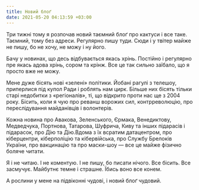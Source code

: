 ```yaml
---
title: Новий блоґ
date: 2021-05-20 04:13:59 +03:00
---
```


Три тижні тому я розпочав новий таємний блоґ про кактуси і все таке. Таємний, тому без адреси. Регулярно пишу туди. Сюди і у твітер майже не пишу, бо не хочу, не можу і ну його.

Бачу у новинах, що десь відбувається якась хрінь. Постійно і регулярно пре якась адова хрінь, сором та крінж. Все це так сильно заїбало, що я просто вже не можу.

Мене дуже бісять нові «зелені» політики. Йобані рагулі з телешоу, приперлися під купол Ради і роблять нам цирк. Більше них бісять тільки старі недобитки з «регіоналів», ті, що відкрито проти нас ще з 2004 року. Бісить, коли я чую про реванш ворожих сил, контрреволюцію, про переслідування майданівців і волонтерів.

Кожна новина про Авакова, Зеленського, Єрмака, Венедиктову, Медведчука, Портнова, Татарова, Шуфрича, Киву та інших підарасів і підарасок, про Дію та Дію.Вдома з їх всратим датацентром, про кіберцентри, кіберполіцію та кібервійська, про Службу Брелоків України, про вакцинацію та про маски-шоу — все це майже фізично боляче читати.

Я і не читаю. І не коментую. І не пишу, бо писати нічого. Все бісить. Все засмучує. Майбутнє темне і страшне. Їбись воно все конем.

А рослини у мене на підвіконні чудові, і новий блоґ чудовий.
